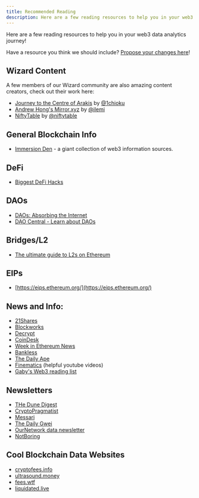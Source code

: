 ```yaml
---
title: Recommended Reading
description: Here are a few reading resources to help you in your web3 data analytics journey!
---
```


Here are a few reading resources to help you in your web3 data analytics journey!

Have a resource you think we should include? [Propose your changes here](https://github.com/duneanalytics/docs/edit/master/docs/resources/recommended-reading.md)!

## Wizard Content

A few members of our Wizard community are also amazing content creators, check out their work here:

- [Journey to the Centre of Arakis](https://1chioku.substack.com/) by [@1chioku](https://dune.com/1chioku)
- [Andrew Hong's Mirror.xyz](https://ath.mirror.xyz/) by [@ilemi](https://dune.com/ilemi)
- [NiftyTable](https://www.niftytable.com/) by [@niftytable](https://dune.com/niftytable)

## General Blockchain Info

- [Immersion Den](https://immersionden.xyz/) - a giant collection of web3 information sources.

## DeFi

- [Biggest DeFi Hacks](https://rekt.eth.link/leaderboard/)

## DAOs

- [DAOs: Absorbing the Internet](https://www.generalist.com/briefing/dao)
- [DAO Central - Learn about DAOs](https://daocentral.com/)

## Bridges/L2

- [The ultimate guide to L2s on Ethereum](https://mirror.xyz/dcbuilder.eth/QX_ELJBQBm1Iq45ktPsz8pWLZN1C52DmEtH09boZuo0)

## EIPs

- [https://eips.ethereum.org/](https://eips.ethereum.org/)

## News and Info:

- [21Shares](https://21shares.com/insights)
- [Blockworks](https://blockworks.co/)
- [Decrypt](https://decrypt.co/)
- [CoinDesk](https://www.coindesk.com/)
- [Week in Ethereum News](https://weekinethereumnews.com/)
- [Bankless](https://newsletter.banklesshq.com/)
- [The Daily Ape](https://www.notion.so/c96c0b6727c0433a962e897ef43efb7e)
- [Finematics](https://www.youtube.com/watch?v=l0vRTi8_FRk) (helpful youtube videos)
- [Gaby's Web3 reading list](https://www.notion.so/f7050e62461143d49345e7b46eb5576b)

## Newsletters

- [THe Dune Digest](https://dunedigest.substack.com/)
- [CryptoPragmatist](https://cryptopragmatist.com/)
- [Messari](https://messari.io/newsletter)
- [The Daily Gwei](https://thedailygwei.substack.com/)
- [OurNetwork data newsletter](https://ournetwork.substack.com/)
- [NotBoring](https://www.notboring.co/)

## Cool Blockchain Data Websites
- [cryptofees.info](https://cryptofees.info)
- [ultrasound.money](https://ultrasound.money)
- [fees.wtf](https://fees.wtf)
- [liquidated.live](https://liquidated.live)
